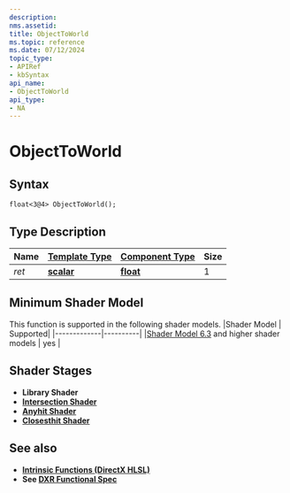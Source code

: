 ```yaml
---
description: 
nms.assetid:
title: ObjectToWorld
ms.topic: reference
ms.date: 07/12/2024
topic_type:
- APIRef
- kbSyntax
api_name:
- ObjectToWorld
api_type:
- NA
---
```



# ObjectToWorld




## Syntax


```syntax
float<3@4> ObjectToWorld();
```


## Type Description

| Name  | [**Template Type**](../direct3dhlsl/dx-graphics-hlsl-data-types.md)| [**Component Type**](../direct3dhlsl/dx-graphics-hlsl-data-types.md) | Size |
|-------|--------------------------------------------------------------------|----------------------------------------------------------------------|------|
| *ret* | [**scalar**](../direct3dhlsl/dx-graphics-hlsl-scalar.md) | [**float**](../WinProg/windows-data-types) | 1 |

## Minimum Shader Model

This function is supported in the following shader models.
|Shader Model |	Supported|
|-------------|----------|
|[Shader Model 6.3](https://github.com/microsoft/DirectXShaderCompiler/wiki/Shader-Model-6.3) and higher shader models | yes |

## Shader Stages

* **Library Shader**
* [**Intersection Shader**](../direct3d12/intersection-shader.md)
* [**Anyhit Shader**](../direct3d12/any-hit-shader.md)
* [**Closesthit Shader**](../direct3d12/closest-hit-shader.md)


## See also


- [**Intrinsic Functions (DirectX HLSL)**](../direct3dhlsl/dx-graphics-hlsl-intrinsic-functions.md)
- **See [DXR Functional Spec](https://microsoft.github.io/DirectX-Specs/d3d/Raytracing.html)**